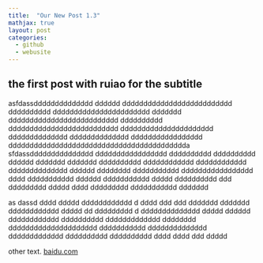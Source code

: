 ```yaml
---
title:  "Our New Post 1.3"
mathjax: true
layout: post
categories: 
  - github
  - webusite
---
```


## the first post with ruiao for the subtitle

asfdassdddddddddddddd dddddd dddddddddddddddddddddddddd dddddddddd ddddddddddddddddddddddd ddddddd  dddddddddddddddddddddddddd dddddddddd  dddddddddddddddddddddddddd dddddddddddddddddddddd dddddddddddddd dddddddddddddd ddddddddddddddddd dddddddddddddddddddddddddddddddddddddddddda sfdassddddddddddddddd ddddddddddddddddd dddddddddd dddddddddd dddddd ddddddd ddddddd dddddddddd dddddddddddd dddddddddddd dddddddddddddd dddddd dddddddd ddddddddddd ddddddddddddddddd dddd ddddddddddd  dddddd ddddddddddd ddddd dddddddddd ddd ddddddddd ddddd dddd  ddddddddd  ddddddddddd ddddddd
 
<p>as dassd dddd ddddd dddddddddddd d dddd ddd ddd ddddddd ddddddd dddddddddddd ddddd dd  ddddddddd d  dddddddddddddd ddddd dddddd dddddddddddd 
 dddddddddd ddddddddddddd dddddddd  ddddddddddddddddddddd ddddddddddd dddddddddddddd ddddddddddddd dddddddddd dddddddddd dddd dddd ddd ddddd</p>


other text.
[baidu.com](https://www.baidu.com)
